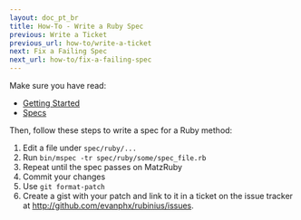 ```yaml
---
layout: doc_pt_br
title: How-To - Write a Ruby Spec
previous: Write a Ticket
previous_url: how-to/write-a-ticket
next: Fix a Failing Spec
next_url: how-to/fix-a-failing-spec
---
```


Make sure you have read:

  *  [Getting Started](/doc/pt-br/getting-started/)
  *  [Specs](/doc/pt-br/specs/)

Then, follow these steps to write a spec for a Ruby method:

  1. Edit a file under `spec/ruby/...`
  2. Run `bin/mspec -tr spec/ruby/some/spec_file.rb`
  3. Repeat until the spec passes on MatzRuby
  4. Commit your changes
  7. Use `git format-patch`
  8. Create a gist with your patch and link to it in a ticket on the issue
     tracker at <http://github.com/evanphx/rubinius/issues>.
